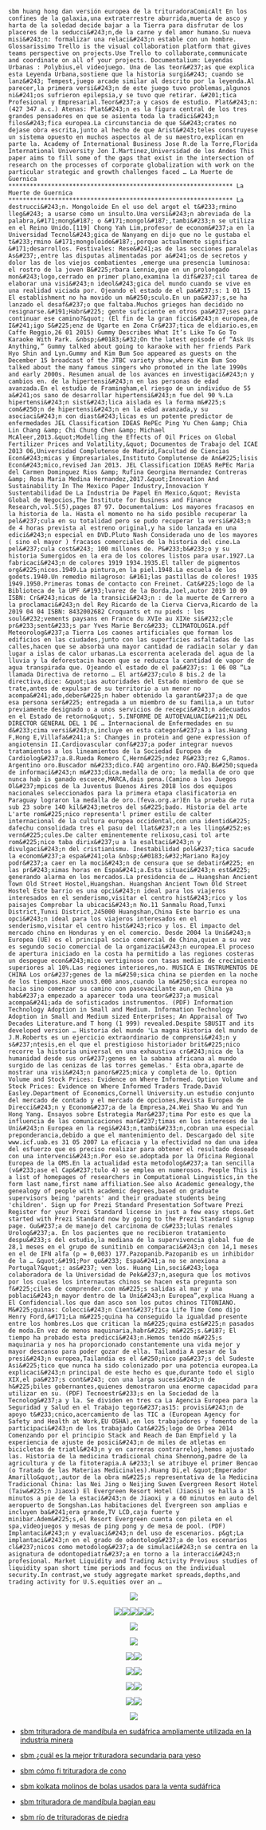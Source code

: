 
```
sbm huang hong dan versión europea de la trituradoraComicAlt En los confines de la galaxia,una extraterrestre aburrida,muerta de asco y harta de la soledad decide bajar a la Tierra para disfrutar de los placeres de la seducci&#243;n,de la carne y del amor humano.Su nueva misi&#243;n: formalizar una relaci&#243;n estable con un hombre. Glossarissimo Trello is the visual collaboration platform that gives teams perspective on projects.Use Trello to collaborate,communicate and coordinate on all of your projects. Documentalium: Leyendas Urbanas : Polybius,el videojuego. Una de las teor&#237;as que explica esta Leyenda Urbana,sostiene que la historia surgi&#243; cuando se lanz&#243; Tempest,juego arcade similar al descrito por la leyenda.Al parecer,la primera versi&#243;n de este juego tuvo problemas,algunos ni&#241;os sufrieron epilepsia,y se tuvo que retirar. &#201;tica Profesional y Empresarial.Teor&#237;a y casos de estudio. Plat&#243;n: (427 347 a.c.) Atenas: Plat&#243;n es la figura central de los tres grandes pensadores en que se asienta toda la tradici&#243;n filos&#243;fica europea.La circunstancia de que S&#243;crates no dejase obra escrita,junto al hecho de que Arist&#243;teles construyese un sistema opuesto en muchos aspectos al de su maestro,explican en parte la. Academy of International Business Jose R.de la Torre,Florida International University Jon I.Martinez,Universidad de los Andes This paper aims to fill some of the gaps that exist in the intersection of research on the processes of corporate globalization with work on the particular strategic and growth challenges faced … La Muerte de Guernica *************************************************************** La Muerte de Guernica *************************************************************** La destrucci&#243;n. Mongoloide En el uso del argot el t&#233;rmino lleg&#243; a usarse como un insulto.Una versi&#243;n abreviada de la palabra,&#171;mong&#187; o &#171;mongol&#187;,tambi&#233;n se utiliza en el Reino Unido.[119] Chong Yah Lim,profesor de econom&#237;a en la Universidad Tecnol&#243;gica de Nanyang en dijo que no le gustaba el t&#233;rmino &#171;mongoloide&#187;,porque actualmente significa &#171;desarrollos. Festivales: Rese&#241;as de las secciones paralelas As&#237;,entre las disputas alimentadas por a&#241;os de secretos y dolor las de los viejos combatientes ,emerge una presencia luminosa: el rostro de la joven B&#225;rbara Lennie,que en un prolongado mon&#243;logo,cerrado en primer plano,examina la dif&#237;cil tarea de elaborar una visi&#243;n ideol&#243;gica del mundo cuando se vive en una realidad viciada por. Ojeando el estado de el pa&#237;s: 1 01 15 El establishment no ha movido un m&#250;sculo.En un pa&#237;s,se ha lanzado el desaf&#237;o que faltaba.Muchos griegos han decidido no resignarse.&#191;Habr&#225; gente suficiente en otros pa&#237;ses para continuar ese camino?&quot; (El fin de la gran ficci&#243;n europea,de I&#241;igo S&#225;enz de Ugarte en Zona Cr&#237;tica de eldiario.es,en Caffe Reggio,26 01 2015) Gummy Describes What It’s Like To Go To Karaoke With Park. &nbsp;&#0183;&#32;On the latest episode of “Ask Us Anything,” Gummy talked about going to karaoke with her friends Park Hyo Shin and Lyn.Gummy and Kim Bum Soo appeared as guests on the December 15 broadcast of the JTBC variety show,where Kim Bum Soo talked about the many famous singers who promoted in the late 1990s and early 2000s. Resumen anual de los avances en investigaci&#243;n y cambios en. de la hipertensi&#243;n en las personas de edad avanzada.En el estudio de Framingham,el riesgo de un individuo de 55 a&#241;os sano de desarrollar hipertensi&#243;n fue del 90 %.La hipertensi&#243;n sist&#243;lica aislada es la forma m&#225;s com&#250;n de hipertensi&#243;n en la edad avanzada,y su asociaci&#243;n con diast&#243;licas es un potente predictor de enfermedades JEL Classification IDEAS RePEc Ping Yu Chen &amp; Chia Lin Chang &amp; Chi Chung Chen &amp; Michael McAleer,2013.&quot;Modelling the Effects of Oil Prices on Global Fertilizer Prices and Volatility,&quot; Documentos de Trabajo del ICAE 2013 06,Universidad Complutense de Madrid,Facultad de Ciencias Econ&#243;micas y Empresariales,Instituto Complutense de An&#225;lisis Econ&#243;mico,revised Jan 2013. JEL Classification IDEAS RePEc Maria del Carmen Dominguez Rios &amp; Rufina Georgina Hernandez Contreras &amp; Rosa Maria Medina Hernandez,2017.&quot;Innovation And Sustainability In The Mexico Paper Industry,Innovacion Y Sustentabilidad De La Industria De Papel En Mexico,&quot; Revista Global de Negocios,The Institute for Business and Finance Research,vol.5(5),pages 87 97. Documentalium: Los mayores fracasos en la historia de la. Hasta el momento no ha sido posible recuperar la pel&#237;cula en su totalidad pero se pudo recuperar la versi&#243;n de 4 horas prevista al estreno original,y ha sido lanzada en una edici&#243;n especial en DVD.Pluto Nash Considerada uno de los mayores ( sino el mayor ) fracasos comerciales de la historia del cine.La pel&#237;cula cost&#243; 100 millones de. P&#233;b&#233;o y su historia Sumergidos en la era de los colores listos para usar.1927.La fabricaci&#243;n de colores 1919 1934.1935.El taller de pigmentos org&#225;nicos.1949.La pintura,en la piel.1948.La escuela de los godets.1940.Un remedio milagroso: &#161;las pastillas de colores! 1935 1949.1950.Primeras tomas de contacto con Freinet. Cat&#225;logo de la Biblioteca de la UPF &#193;lvarez de la Borda,Joel,autor 2019 10 09 ISBN: Cr&#243;nicas de la transici&#243;n : de la muerte de Carrero a la proclamaci&#243;n del Rey Ricardo de la Cierva Cierva,Ricardo de la 2019 04 04 ISBN: 8432002682 Croquants et nu pieds : les soul&#232;vements paysans en France du XVIe au XIXe si&#232;cle pr&#233;sent&#233;s par Yves Marie Berc&#233; CLIMATOLOGIA.pdf Meteorolog&#237;a Tierra Los caones artificiales que forman los edificios en las ciudades,junto con las superficies asfaltadas de las calles,hacen que se absorba una mayor cantidad de radiacin solar y dan lugar a islas de calor urbanas.La escorrenta acelerada del agua de la lluvia y la deforestacin hacen que se reduzca la cantidad de vapor de agua transpirada que. Ojeando el estado de el pa&#237;s: 1 06 08 “La llamada Directiva de retorno … El art&#237;culo 8 bis.2 de la directiva,dice: &quot;Las autoridades del Estado miembro de que se trate,antes de expulsar de su territorio a un menor no acompa&#241;ado,deber&#225;n haber obtenido la garant&#237;a de que esa persona ser&#225; entregada a un miembro de su familia,a un tutor previamente designado o a unos servicios de recepci&#243;n adecuados en el Estado de retorno&quot;. 5.INFORME DE AUTOEVALUACI&#211;N DEL DIRECTOR GENERAL DEL 1 DE … Internacional de Enfermedades en su d&#233;cima versi&#243;n,incluye en esta categor&#237;a a las.Huang F,Hong E,Villafa&#241;a S: Changes in protein and gene expression of angiotensin II.Cardiovascular conf&#237;a poder integrar nuevos tratamientos a los lineamientos de la Sociedad Europea de Cardiolog&#237;a.8.Rueda Romero C,Hern&#225;ndez P&#233;rez G,Ramos. Argentino oro.Buscador m&#233;dico.FAQ argentino oro.FAQ.B&#250;squeda de informaci&#243;n m&#233;dica.medalla de oro; la medalla de oro que nunca hab is ganado escuece,MARCA,dais pena.(Camino a los Juegos Ol&#237;mpicos de la Juventus Buenos Aires 2018 los dos equipos nacionales seleccionados para la primera etapa clasificatoria en Paraguay lograron la medalla de oro.(feva.org.ar)En la prueba de ruta sub 23 sobre 140 kil&#243;metros del s&#225;bado. Historia del arte L'arte rom&#225;nico representa'l primer estilu de calter internacional de la cultura europea occidental,con una identid&#225; dafechu consolidada tres el pasu del llat&#237;n a les lling&#252;es vern&#225;cules.De calter eminentemente relixosu,casi tol arte rom&#225;nico taba dirix&#237;u a la esaltaci&#243;n y divulgaci&#243;n del cristianismu. Inestabilidad pol&#237;tica sacude la econom&#237;a espa&#241;ola &nbsp;&#0183;&#32;Mariano Rajoy podr&#237;a caer en la moci&#243;n de censura que se debatir&#225; en las pr&#243;ximas horas en Espa&#241;a.Esta situaci&#243;n est&#225; generando alarma en los mercados.La presidencia de … Huangshan Ancient Town Old Street Hostel,Huangshan. Huangshan Ancient Town Old Street Hostel Este barrio es una opci&#243;n ideal para los viajeros interesados en el senderismo,visitar el centro hist&#243;rico y los paisajes Comprobar la ubicaci&#243;n No.11 Sanmalu Road,Tunxi District,Tunxi District,245000 Huangshan,China Este barrio es una opci&#243;n ideal para los viajeros interesados en el senderismo,visitar el centro hist&#243;rico y los. El impacto del mercado chino en Honduras y en el comercio. Desde 2004 la Uni&#243;n Europea (UE) es el principal socio comercial de China,quien a su vez es segundo socio comercial de la organizaci&#243;n europea.El proceso de apertura iniciado en la costa ha permitido a las regiones costeras un despegue econ&#243;mico vertiginoso con tasas medias de crecimiento superiores al 10%.Las regiones interiores,no. MUSICA E INSTRUMENTOS DE CHINA Los or&#237;genes de la m&#250;sica china se pierden en la noche de los tiempos.Hace unos3.000 anos,cuando la m&#250;sica europea no hacia sino comenzar su camino con pasovacilante aun,en China ya hab&#237;a empezado a aparecer toda una teor&#237;a musical acompa&#241;ada de sofisticados instrumentos. (PDF) Information Technology Adoption in Small and Medium. Information Technology Adoption in Small and Medium sized Enterprises; An Appraisal of Two Decades Literature.and T hong (1 999) revealed.Despite SBUSIT and its developed version … Historia del mundo 'La magna Historia del mundo de J.M.Roberts es un ejercicio extraordinario de comprensi&#243;n y s&#237;ntesis,en el que el prestigioso historiador brit&#225;nico recorre la historia universal en una exhaustiva cr&#243;nica de la humanidad desde sus or&#237;genes en la sabana africana al mundo surgido de las cenizas de las torres gemelas.' Esta obra,aparte de mostrar una visi&#243;n panor&#225;mica y completa de lo. Option Volume and Stock Prices: Evidence on Where Informed. Option Volume and Stock Prices: Evidence on Where Informed Traders Trade.David Easley.Department of Economics,Cornell University.un estudio conjunto del mercado de contado y el mercado de opciones,Revista Europea de Direcci&#243;n y Econom&#237;a de la Empresa,24.Wei Shao Wu and Yun Hong Yang. Ensayos sobre Estrategia Mar&#237;tima Por esto es que la influencia de las comunicaciones mar&#237;timas en los intereses de la Uni&#243;n Europea en la regi&#243;n,tambi&#233;n,cobran una especial preponderancia,debido a que el mantenimiento del. Descargado del site www.icf.uab.es 31 05 2007 La eficacia y la efectividad no dan una idea del esfuerzo que es preciso realizar para obtener el resultado deseado con una intervenci&#243;n.Por eso se.adoptada por la Oficina Regional Europea de la OMS.En la actualidad esta metodolog&#237;a tan sencilla (v&#233;ase el Cap&#237;tulo 4) se emplea en numerosos. People This is a list of homepages of researchers in Computational Linguistics,in the form last name,first name affiliation.See also Academic genealogy,the genealogy of people with academic degrees,based on graduate supervisors being 'parents' and their graduate students being 'children'. Sign up for Prezi Standard Presentation Software Prezi Register for your Prezi Standard license in just a few easy steps.Get started with Prezi Standard now by going to the Prezi Standard signup page. Gu&#237;a de manejo del carcinoma de c&#233;lulas renales Urolog&#237;a. En los pacientes que no recibieron tratamiento despu&#233;s del estudio,la mediana de la supervivencia global fue de 28,1 meses en el grupo de sunitinib en comparaci&#243;n con 14,1 meses en el de IFN alfa (p = 0,003) 177.Pazopanib.Pazopanib es un inhibidor de la … &quot;&#191;Por qu&#233; Espa&#241;a no se anexiona a Portugal?&quot;: as&#237; ven los. Huang Lin,soci&#243;loga colaboradora de la Universidad de Pek&#237;n,asegura que los motivos por los cuales los internautas chinos se hacen esta pregunta son f&#225;ciles de comprender.con m&#225;s salidas al mar y una poblaci&#243;n mayor dentro de la Uni&#243;n Europea”,explica Huang a El Confidencial.los que dan asco son los putos chinos TITONIANO. M&#225;quinas: Colecci&#243;n Cient&#237;fica Life Time Como dijo Henry Ford,&#171;La m&#225;quina ha conseguido la igualdad presente entre los hombres.Los que critican la m&#225;quina est&#225;n pasados de moda.En vez de menos maquinaria,habr&#225; m&#225;s.&#187; El tiempo ha probado esta predicci&#243;n.Hemos tenido m&#225;s maquinaria y nos ha proporcionado constantemente una vida mejor y mayor descanso para poder gozar de ella. Tailandia A pesar de la presi&#243;n europea,Tailandia es el &#250;nico pa&#237;s del Sudeste Asi&#225;tico que nunca ha sido colonizado por una potencia europea.La explicaci&#243;n principal de este hecho es que,durante todo el siglo XIX,el pa&#237;s cont&#243; con una larga sucesi&#243;n de h&#225;biles gobernantes,quienes demostraron una enorme capacidad para utilizar en su. (PDF) Tecnoestr&#233;s en la Sociedad de la Tecnolog&#237;a y la. Se dividen en tres ca La Agencia Europea para la Seguridad y Salud en el Trabajo tegor&#237;as15: provisi&#243;n de apoyo t&#233;cnico,acercamiento de las TIC a (European Agency for Safety and Health at Work,EU OSHA),en los trabajadores y fomento de la participaci&#243;n de los trabajado Cat&#225;logo de Orbea 2014 Comenzando por el principio Stack and Reach de Dan Empfield y la experiencia de ajuste de posici&#243;n de miles de atletas en bicicletas de triatl&#243;n y en carreras contrarreloj,hemos ajustado las. Historia de la medicina tradicional china Shennong,padre de la agricultura y de la fitoterapia.A &#233;l se atribuye el primer Bencao (o Tratado de las Materias Medicinales).Huang Di,el &quot;Emperador Amarillo&quot;,autor de la obra m&#225;s representativa de la Medicina Tradicional China: las Nei Jing o Neijing Suwen Evergreen Resort Hotel (Taiw&#225;n Jiaoxi) El Evergreen Resort Hotel (Jiaosi) se halla a 15 minutos a pie de la estaci&#243;n de Jiaoxi y a 60 minutos en auto del aeropuerto de Songshan.Las habitaciones del Evergreen son amplias e incluyen ba&#241;era grande,TV LCD,caja fuerte y minibar.Adem&#225;s,el Resort Evergreen cuenta con pileta en el spa,videojuegos y mesas de ping pong y de mesa de pool. (PDF) Implantaci&#243;n y evaluaci&#243;n del uso de escenarios. p&gt;La implantaci&#243;n en el grado de odontolog&#237;a de los escenarios cl&#237;nicos como metodolog&#237;a de simulaci&#243;n se centra en la asignatura de odontopediatr&#237;a en torno a la interacci&#243;n profesional. Market Liquidity and Trading Activity Previous studies of liquidity span short time periods and focus on the individual security.In contrast,we study aggregate market spreads,depths,and trading activity for U.S.equities over an … 
```

<div align="center">

<a href="https://es-crusher.shibang-china.com/github&k=sbm+huang+hong+dan+versi%C3%B3n+europea+de+la+trituradora"><img src="https://static.shibang-china.com/es/crusher/logo.jpg"></a>

<a href="https://es-crusher.shibang-china.com/github&k=sbm+huang+hong+dan+versi%C3%B3n+europea+de+la+trituradora"><img src="https://static.shibang-china.com/es/crusher/index.jpg"></a><a href="https://es-crusher.shibang-china.com/material.htmlgithub&k=sbm+huang+hong+dan+versi%C3%B3n+europea+de+la+trituradora"><img src="https://static.shibang-china.com/es/crusher/material.jpg"></a><a href="https://es-crusher.shibang-china.com/application.htmlgithub&k=sbm+huang+hong+dan+versi%C3%B3n+europea+de+la+trituradora"><img src="https://static.shibang-china.com/es/crusher/application.jpg"></a><a href="https://es-crusher.shibang-china.com/aboutus.htmlgithub&k=sbm+huang+hong+dan+versi%C3%B3n+europea+de+la+trituradora"><img src="https://static.shibang-china.com/es/crusher/aboutus.jpg"></a><a href="https://es-crusher.shibang-china.com/contact.htmlgithub&k=sbm+huang+hong+dan+versi%C3%B3n+europea+de+la+trituradora"><img src="https://static.shibang-china.com/es/crusher/contact.jpg"></a>

<a href="https://es-crusher.shibang-china.com/github&k=sbm+huang+hong+dan+versi%C3%B3n+europea+de+la+trituradora"><img src="https://static.shibang-china.com/es/crusher/banner.jpg"></a>

<a href="https://swt.shibang-china.com/github&k=sbm+huang+hong+dan+versi%C3%B3n+europea+de+la+trituradora"><img src="https://static.shibang-china.com/es/crusher/text.jpg"></a>

<a href="https://swt.shibang-china.com/github&k=sbm+huang+hong+dan+versi%C3%B3n+europea+de+la+trituradora"><img src="https://static.shibang-china.com/es/crusher/chat.jpg"></a><a href="https://es-crusher.shibang-china.com/contact.htmlgithub&k=sbm+huang+hong+dan+versi%C3%B3n+europea+de+la+trituradora"><img src="https://static.shibang-china.com/es/crusher/message.jpg"></a>

<a href="https://es-crusher.shibang-china.com/products/pe.htmlgithub&k=sbm+huang+hong+dan+versi%C3%B3n+europea+de+la+trituradora"><img src="https://static.shibang-china.com/es/crusher/pe.jpg"></a><a href="https://es-crusher.shibang-china.com/products/pf.htmlgithub&k=sbm+huang+hong+dan+versi%C3%B3n+europea+de+la+trituradora"><img src="https://static.shibang-china.com/es/crusher/pf.jpg"></a>

<a href="https://es-crusher.shibang-china.com/products/hpt.htmlgithub&k=sbm+huang+hong+dan+versi%C3%B3n+europea+de+la+trituradora"><img src="https://static.shibang-china.com/es/crusher/hpt.jpg"></a><a href="https://es-crusher.shibang-china.com/products/vsi.htmlgithub&k=sbm+huang+hong+dan+versi%C3%B3n+europea+de+la+trituradora"><img src="https://static.shibang-china.com/es/crusher/vsi.jpg"></a>

<a href="https://es-crusher.shibang-china.com/products/klv.htmlgithub&k=sbm+huang+hong+dan+versi%C3%B3n+europea+de+la+trituradora"><img src="https://static.shibang-china.com/es/crusher/klv.jpg"></a><a href="https://es-crusher.shibang-china.com/products/portable.htmlgithub&k=sbm+huang+hong+dan+versi%C3%B3n+europea+de+la+trituradora"><img src="https://static.shibang-china.com/es/crusher/portable.jpg"></a>

<a href="https://swt.shibang-china.com/github&k=sbm+huang+hong+dan+versi%C3%B3n+europea+de+la+trituradora"><img src="https://static.shibang-china.com/es/crusher/case.jpg"></a>

</div>


* [sbm trituradora de mandíbula en sudáfrica ampliamente utilizada en la industria minera](sbm%20trituradora%20de%20mand%C3%ADbula%20en%20sud%C3%A1frica%20ampliamente%20utilizada%20en%20la%20industria%20minera.md)

* [sbm ¿cuál es la mejor trituradora secundaria para yeso ](sbm%20%C2%BFcu%C3%A1l%20es%20la%20mejor%20trituradora%20secundaria%20para%20yeso%20.md)

* [sbm cómo fi trituradora de cono](sbm%20c%C3%B3mo%20fi%20trituradora%20de%20cono.md)

* [sbm kolkata molinos de bolas usados ​​para la venta sudáfrica](sbm%20kolkata%20molinos%20de%20bolas%20usados%20%E2%80%8B%E2%80%8Bpara%20la%20venta%20sud%C3%A1frica.md)

* [sbm trituradora de mandíbula bagian eau](sbm%20trituradora%20de%20mand%C3%ADbula%20bagian%20eau.md)

* [sbm río de trituradoras de piedra](sbm%20r%C3%ADo%20de%20trituradoras%20de%20piedra.md)